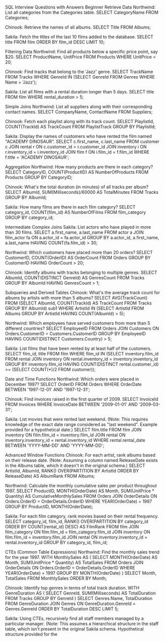 SQL Interview Questions with Answers
Beginner
Retrieve Data
Northwind: List all categories from the Categories table.
SELECT CategoryName FROM Categories;

Chinook: Retrieve the names of all albums.
SELECT Title FROM Albums;

Sakila: Fetch the titles of the last 10 films added to the database.
SELECT title FROM film ORDER BY film_id DESC LIMIT 10;

Filtering Data
Northwind: Find all products below a specific price point, say $20.
SELECT ProductName, UnitPrice FROM Products WHERE UnitPrice < 20;

Chinook: Find tracks that belong to the 'Jazz' genre.
SELECT TrackName FROM Tracks WHERE GenreId IN (SELECT GenreId FROM Genres WHERE Name = 'Jazz');

Sakila: List all films with a rental duration longer than 5 days.
SELECT title FROM film WHERE rental_duration > 5;

Simple Joins
Northwind: List all suppliers along with their corresponding contact names.
SELECT CompanyName, ContactName FROM Suppliers;

Chinook: Fetch each playlist along with its track count.
SELECT PlaylistId, COUNT(TrackId) AS TrackCount FROM PlaylistTrack GROUP BY PlaylistId;

Sakila: Display the names of customers who have rented the film named "ACADEMY DINOSAUR".
SELECT c.first_name, c.last_name FROM customer c JOIN rental r ON c.customer_id = r.customer_id JOIN inventory i ON r.inventory_id = i.inventory_id JOIN film f ON i.film_id = f.film_id WHERE f.title = 'ACADEMY DINOSAUR';

Aggregation
Northwind: How many products are there in each category?
SELECT CategoryID, COUNT(ProductID) AS NumberOfProducts FROM Products GROUP BY CategoryID;

Chinook: What's the total duration (in minutes) of all tracks per album?
SELECT AlbumId, SUM(Milliseconds)/60000 AS TotalMinutes FROM Tracks GROUP BY AlbumId;

Sakila: How many films are there in each film category?
SELECT category_id, COUNT(film_id) AS NumberOfFilms FROM film_category GROUP BY category_id;

Intermediate
Complex Joins
Sakila: List actors who have played in more than 30 films.
SELECT a.first_name, a.last_name FROM actor a JOIN film_actor fa ON a.actor_id = fa.actor_id GROUP BY a.actor_id, a.first_name, a.last_name HAVING COUNT(fa.film_id) > 30;

Northwind: Which customers have placed more than 20 orders?
SELECT CustomerID, COUNT(OrderID) AS OrderCount FROM Orders GROUP BY CustomerID HAVING OrderCount > 20;

Chinook: Identify albums with tracks belonging to multiple genres.
SELECT AlbumId, COUNT(DISTINCT GenreId) AS GenresCount FROM Tracks GROUP BY AlbumId HAVING GenresCount > 1;

Subqueries and Derived Tables
Chinook: What's the average track count for albums by artists with more than 5 albums?
SELECT AVG(TrackCount) FROM (SELECT AlbumId, COUNT(TrackId) AS TrackCount FROM Tracks GROUP BY AlbumId) sub1 WHERE ArtistId IN (SELECT ArtistId FROM Albums GROUP BY ArtistId HAVING COUNT(AlbumId) > 5);

Northwind: Which employees have served customers from more than 5 different countries?
SELECT EmployeeID FROM Orders JOIN Customers ON Orders.CustomerID = Customers.CustomerID GROUP BY EmployeeID HAVING COUNT(DISTINCT Customers.Country) > 5;

Sakila: List films that have been rented by at least half of the customers.
SELECT film_id, title FROM film WHERE film_id IN (SELECT inventory.film_id FROM rental JOIN inventory ON rental.inventory_id = inventory.inventory_id GROUP BY inventory.film_id HAVING COUNT(DISTINCT rental.customer_id) >= (SELECT COUNT(*)/2 FROM customer));

Date and Time Functions
Northwind: Which orders were placed in December 1997?
SELECT OrderID FROM Orders WHERE OrderDate BETWEEN '1997-12-01' AND '1997-12-31';

Chinook: Find invoices raised in the first quarter of 2009.
SELECT InvoiceId FROM Invoices WHERE InvoiceDate BETWEEN '2009-01-01' AND '2009-03-31';

Sakila: List movies that were rented last weekend.
(Note: This requires knowledge of the exact date range considered as "last weekend". Example provided for a hypothetical date.)
SELECT film.title FROM film JOIN inventory ON film.film_id = inventory.film_id JOIN rental ON inventory.inventory_id = rental.inventory_id WHERE rental.rental_date BETWEEN 'YYYY-MM-DD' AND 'YYYY-MM-DD';

Advanced
Window Functions
Chinook: For each artist, rank albums based on their release date.
(Note: Assuming a column named ReleaseDate exists in the Albums table, which it doesn't in the original schema.)
SELECT ArtistId, AlbumId, RANK() OVER(PARTITION BY ArtistId ORDER BY ReleaseDate) AS AlbumRank FROM Albums;

Northwind: Calculate the monthly cumulative sales per product throughout 1997.
SELECT ProductID, MONTH(OrderDate) AS Month, SUM(UnitPrice * Quantity) AS CumulativeMonthlySales FROM Orders JOIN OrderDetails ON Orders.OrderID = OrderDetails.OrderID WHERE YEAR(OrderDate) = 1997 GROUP BY ProductID, MONTH(OrderDate);

Sakila: For each film category, rank movies based on their rental frequency.
SELECT category_id, film_id, RANK() OVER(PARTITION BY category_id ORDER BY COUNT(rental_id) DESC) AS FilmRank FROM film JOIN film_category ON film.film_id = film_category.film_id JOIN inventory ON film.film_id = inventory.film_id JOIN rental ON inventory.inventory_id = rental.inventory_id GROUP BY category_id, film_id;

CTEs (Common Table Expressions)
Northwind: Find the monthly sales trend for the year 1997.
WITH MonthlySales AS ( SELECT MONTH(OrderDate) AS Month, SUM(UnitPrice * Quantity) AS TotalSales FROM Orders JOIN OrderDetails ON Orders.OrderID = OrderDetails.OrderID WHERE YEAR(OrderDate) = 1997 GROUP BY MONTH(OrderDate) ) SELECT Month, TotalSales FROM MonthlySales ORDER BY Month;

Chinook: Identify top genres in terms of total track duration.
WITH GenreDuration AS ( SELECT GenreId, SUM(Milliseconds) AS TotalDuration FROM Tracks GROUP BY GenreId ) SELECT Genres.Name, TotalDuration FROM GenreDuration JOIN Genres ON GenreDuration.GenreId = Genres.GenreId ORDER BY TotalDuration DESC LIMIT 5;

Sakila: Using CTEs, recursively find all staff members managed by a particular manager.
(Note: This assumes a hierarchical structure in the staff table, which isn't present in the original Sakila schema. Hypothetical structure provided for the
